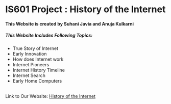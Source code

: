 # IS601 Project : History of the Internet

<html lang="en">
<head>
    <!-- Required meta tags -->
    <meta charset="utf-8">
    <meta name="viewport" content="width=device-width, initial-scale=1">

</head>
<body>
<h4>This Website is created by Suhani Javia and Anuja Kulkarni</h4>
<h5>This Website Includes Following Topics:</h5>
<ul>
<li> True Story of Internet</li>
<li> Early Innovation</li>
<li> How does Internet work</li>
<li> Internet Pioneers</li>
<li> Internet History Timeline</li>
<li> Internet Search</li>
<li> Early Home Computers</li><br>

</ul>
</body>
</html>

Link to Our Website: [History of the Internet](http://internetproject.eastus.azurecontainer.io/)
